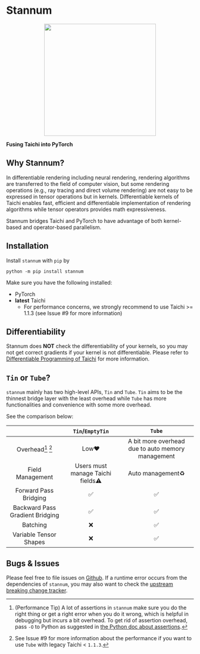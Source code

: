 # Stannum

<div align="center">
  <img width="300px" src="https://github.com/ifsheldon/stannum/raw/main/logo.PNG"/>
</div>

**Fusing Taichi into PyTorch**

## Why Stannum?

In differentiable rendering including neural rendering, rendering algorithms are transferred to the field of computer vision, but some rendering operations (e.g., ray tracing and direct volume rendering) are not easy to be expressed in tensor operations but in kernels. Differentiable kernels of Taichi enables fast, efficient and differentiable implementation of rendering algorithms while tensor operators provides math expressiveness. 

Stannum bridges Taichi and PyTorch to have advantage of both kernel-based and operator-based parallelism.

## Installation

Install `stannum` with `pip` by

`python -m pip install stannum`

Make sure you have the following installed:

* PyTorch
* **latest** Taichi
    * For performance concerns, we strongly recommend to use Taichi >= 1.1.3 (see Issue #9 for more information)

## Differentiability

Stannum does **NOT** check the differentiability of your kernels, so you may not get correct gradients if your kernel is not differentiable. Please refer to [Differentiable Programming of Taichi](https://docs.taichi-lang.org/docs/differentiable_programming) for more information.

## `Tin` or `Tube`?

`stannum` mainly has two high-level APIs, `Tin` and `Tube`. `Tin` aims to be the thinnest bridge layer with the least overhead while `Tube` has more functionalities and convenience with some more overhead.

See the comparison below:

|                                 |         `Tin`/`EmptyTin`         |                      `Tube`                       |
| :-----------------------------: | :------------------------------: | :-----------------------------------------------: |
|          Overhead[^1] [^2]           |               Low❤️               | A bit more overhead due to auto memory management |
|        Field Management         | Users must manage Taichi fields⚠️ |                 Auto management♻️                  |
|      Forward Pass Bridging      |                ✅                 |                         ✅                         |
| Backward Pass Gradient Bridging |                ✅                 |                         ✅                         |
|            Batching             |                ❌                 |                         ✅                         |
|     Variable Tensor Shapes      |                ❌                 |                         ✅                         |

[^1]: (Performance Tip) A lot of assertions in `stannum` make sure you do the right thing or get a right error when you do it wrong, which is helpful in debugging but incurs a bit overhead. To get rid of assertion overhead, pass `-O` to Python as suggested in [the Python doc about assertions](https://docs.python.org/3/reference/simple_stmts.html#the-assert-statement).

[^2]: See Issue #9 for more information about the performance if you want to use `Tube` with legacy Taichi < `1.1.3`.

## Bugs & Issues

Please feel free to file issues on [Github](https://github.com/ifsheldon/stannum). If a runtime error occurs from the dependencies of `stannum`, you may also want to check the [upstream breaking change tracker](https://github.com/ifsheldon/stannum/issues/11).
